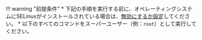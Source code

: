 !!! warning "前提条件"
    * 下記の手順を実行する前に、オペレーティングシステムにSELinuxがインストールされている場合は、[無効にするか設定](../admin-en/configure-selinux.ja.md)してください。
    * 以下のすべてのコマンドをスーパーユーザー（例：`root`）として実行してください。